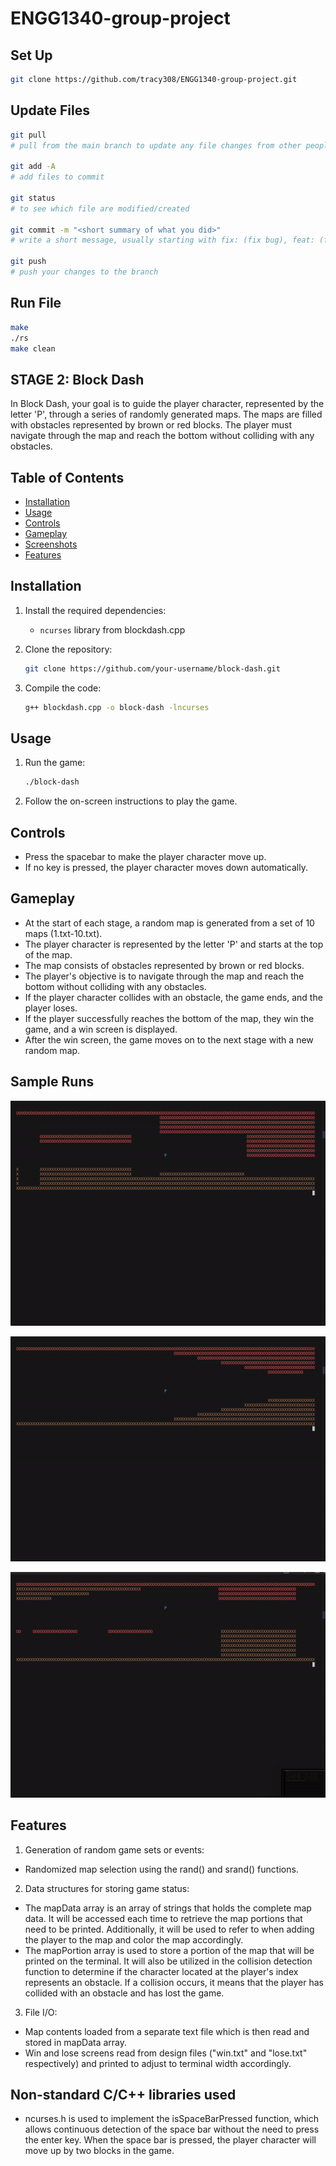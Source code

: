 # ENGG1340-group-project

## Set Up
```bash
git clone https://github.com/tracy308/ENGG1340-group-project.git
```

## Update Files
``` bash
git pull 
# pull from the main branch to update any file changes from other people

git add -A
# add files to commit

git status
# to see which file are modified/created

git commit -m "<short summary of what you did>"
# write a short message, usually starting with fix: (fix bug), feat: (feature), etc.

git push
# push your changes to the branch
```

## Run File
``` bash
make
./rs
make clean
```

## STAGE 2: Block Dash

In Block Dash, your goal is to guide the player character, represented by the letter 'P', through a series of randomly generated maps. The maps are filled with obstacles represented by brown or red blocks. The player must navigate through the map and reach the bottom without colliding with any obstacles. 

## Table of Contents

- [Installation](#installation)
- [Usage](#usage)
- [Controls](#controls)
- [Gameplay](#gameplay)
- [Screenshots](#screenshots)
- [Features](#features)

## Installation

1. Install the required dependencies:
   - `ncurses` library from blockdash.cpp

2. Clone the repository:

   ```bash
   git clone https://github.com/your-username/block-dash.git
   ```

3. Compile the code:

   ```bash
   g++ blockdash.cpp -o block-dash -lncurses
   ```

## Usage

1. Run the game:

   ```bash
   ./block-dash
   ```

2. Follow the on-screen instructions to play the game.

## Controls

- Press the spacebar to make the player character move up.
- If no key is pressed, the player character moves down automatically.

## Gameplay

- At the start of each stage, a random map is generated from a set of 10 maps (1.txt-10.txt).
- The player character is represented by the letter 'P' and starts at the top of the map.
- The map consists of obstacles represented by brown or red blocks.
- The player's objective is to navigate through the map and reach the bottom without colliding with any obstacles.
- If the player character collides with an obstacle, the game ends, and the player loses.
- If the player successfully reaches the bottom of the map, they win the game, and a win screen is displayed.
- After the win screen, the game moves on to the next stage with a new random map.

## Sample Runs
![Sample 1](gifsamples/blockdash_sample1.GIF)

![Sample 2](gifsamples/blockdash_sample2.GIF)

![Sample 3](gifsamples/blockdash_sample3.GIF)

## Features 
1. Generation of random game sets or events:
  - Randomized map selection using the rand() and srand() functions.
2. Data structures for storing game status:
  - The mapData array is an array of strings that holds the complete map data. It will be accessed each time to retrieve the map portions that need to be printed. Additionally, it will be used to refer to when adding the player to the map and color the map accordingly.
  - The mapPortion array is used to store a portion of the map that will be printed on the terminal. It will also be utilized in the collision detection function to determine if the character located at the player's index represents an obstacle. If a collision occurs, it means that the player has collided with an obstacle and has lost the game.
3. File I/O:
  - Map contents loaded from a separate text file which is then read and stored in mapData array. 
  - Win and lose screens read from design files ("win.txt" and "lose.txt" respectively) and printed to adjust to terminal width accordingly.

## Non-standard C/C++ libraries used
- ncurses.h is used to implement the isSpaceBarPressed function, which allows continuous detection of the space bar without the need to press the enter key. When the space bar is pressed, the player character will move up by two blocks in the game.
